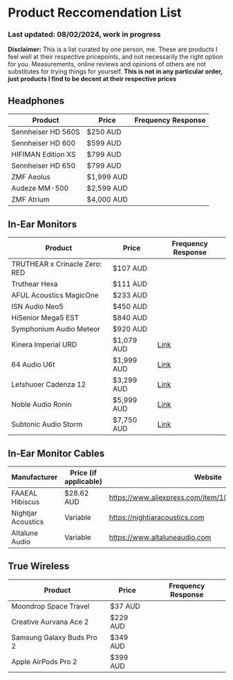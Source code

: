 <h1>Product Reccomendation List</h1>

<h3>Last updated: 08/02/2024, work in progress</h3>

**Disclaimer:** This is a list curated by one person, me. These are products I feel well at their respective pricepoints, and not necessarily the right option for you. Measurements, online reviews and opinions of others are not substitutes for trying things for yourself. **This is not in any particular order, just products I find to be decent at their respective prices**

<h2>Headphones</h2>

| Product      | Price | Frequency Response | 
| ----------- | ----------- | ----------- |
| Sennheiser HD 560S   | $250 AUD        |
| Sennheiser HD 600   | $599 AUD        |
| HIFIMAN Edition XS   | $799 AUD        |
| Sennheiser HD 650   | $799 AUD        |
| ZMF Aeolus   | $1,999 AUD        |
| Audeze MM-500   | $2,599 AUD        |
| ZMF Atrium   | $4,000 AUD        |

<h2>In-Ear Monitors</h2>

| Product      | Price | Frequency Response | 
| ----------- | ----------- | ----------- |
| TRUTHEAR x Crinacle Zero: RED      | $107 AUD      | 
| Truthear Hexa   | $111 AUD        |
| AFUL Acoustics MagicOne   | $233 AUD        |
| ISN Audio Neo5   | $450 AUD        |
| HiSenior Mega5 EST   | $840 AUD        |
| Symphonium Audio Meteor   | $920 AUD        |
| Kinera Imperial URD   | $1,079 AUD | [Link](https://graphtool.layer7.me/?share=Custom_Diffuse_Field_Tilt,Kinera_Urd&bass=0&tilt=-1&treble=0&ear=0)
| 64 Audio U6t   | $1,999 AUD        | [Link](https://graphtool.layer7.me/?share=Custom_Diffuse_Field_Tilt,64Audio_U6t_(M20_Module)&bass=0&tilt=-1&treble=0&ear=0)
| Letshuoer Cadenza 12   | $3,299 AUD        | [Link](https://graphtool.layer7.me/?share=Custom_Diffuse_Field_Tilt,Letshuoer_Cadenza_12&bass=0&tilt=-1&treble=0&ear=0)
| Noble Audio Ronin   | $5,999 AUD        | [Link](https://graphtool.layer7.me/?share=Custom_Diffuse_Field_Tilt,Noble_Audio_Ronin&bass=0&tilt=-1&treble=0&ear=0)
| Subtonic Audio Storm   | $7,750 AUD        | [Link](https://graphtool.layer7.me/?share=Custom_Diffuse_Field_Tilt,Subtonic_Audio_Storm&bass=0&tilt=-1&treble=0&ear=0)

<h2>In-Ear Monitor Cables</h2>

| Manufacturer      | Price (if applicable) | Website | 
| ----------- | ----------- | ----------- |
| FAAEAL Hibiscus | $28.62 AUD | https://www.aliexpress.com/item/1005004306512394.html
| Nightjar Acoustics | Variable | https://nightjaracoustics.com
| Altalune Audio | Variable | https://www.altaluneaudio.com

<h2>True Wireless</h2>

| Product      | Price | Frequency Response | 
| ----------- | ----------- | ----------- |
| Moondrop Space Travel      | $37 AUD      | 
| Creative Aurvana Ace 2      | $229 AUD      | 
| Samsung Galaxy Buds Pro 2 | $349 AUD
| Apple AirPods Pro 2 | $399 AUD

